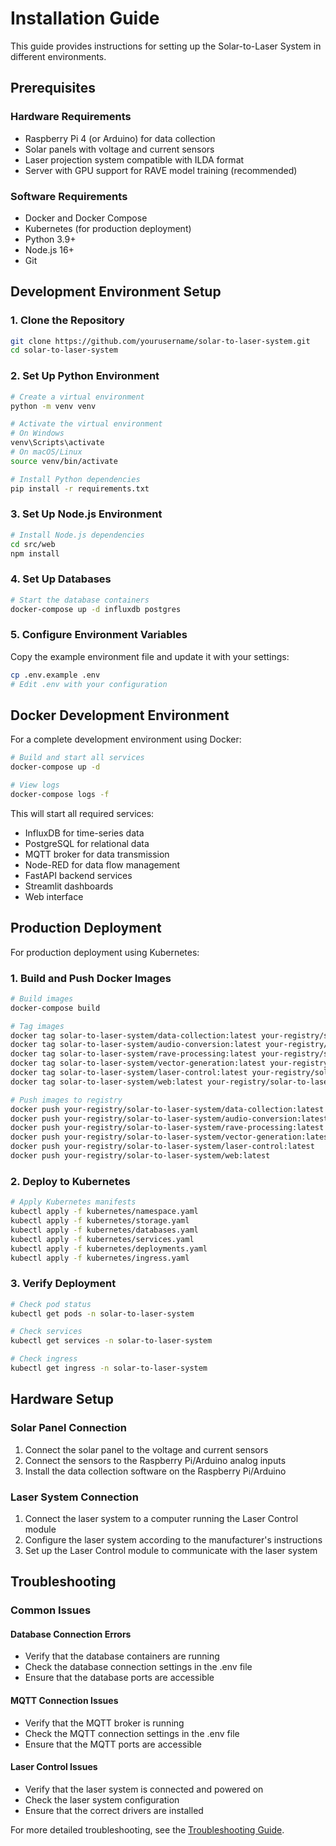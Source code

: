 # Installation Guide

This guide provides instructions for setting up the Solar-to-Laser System in different environments.

## Prerequisites

### Hardware Requirements
- Raspberry Pi 4 (or Arduino) for data collection
- Solar panels with voltage and current sensors
- Laser projection system compatible with ILDA format
- Server with GPU support for RAVE model training (recommended)

### Software Requirements
- Docker and Docker Compose
- Kubernetes (for production deployment)
- Python 3.9+
- Node.js 16+
- Git

## Development Environment Setup

### 1. Clone the Repository

```bash
git clone https://github.com/yourusername/solar-to-laser-system.git
cd solar-to-laser-system
```

### 2. Set Up Python Environment

```bash
# Create a virtual environment
python -m venv venv

# Activate the virtual environment
# On Windows
venv\Scripts\activate
# On macOS/Linux
source venv/bin/activate

# Install Python dependencies
pip install -r requirements.txt
```

### 3. Set Up Node.js Environment

```bash
# Install Node.js dependencies
cd src/web
npm install
```

### 4. Set Up Databases

```bash
# Start the database containers
docker-compose up -d influxdb postgres
```

### 5. Configure Environment Variables

Copy the example environment file and update it with your settings:

```bash
cp .env.example .env
# Edit .env with your configuration
```

## Docker Development Environment

For a complete development environment using Docker:

```bash
# Build and start all services
docker-compose up -d

# View logs
docker-compose logs -f
```

This will start all required services:
- InfluxDB for time-series data
- PostgreSQL for relational data
- MQTT broker for data transmission
- Node-RED for data flow management
- FastAPI backend services
- Streamlit dashboards
- Web interface

## Production Deployment

For production deployment using Kubernetes:

### 1. Build and Push Docker Images

```bash
# Build images
docker-compose build

# Tag images
docker tag solar-to-laser-system/data-collection:latest your-registry/solar-to-laser-system/data-collection:latest
docker tag solar-to-laser-system/audio-conversion:latest your-registry/solar-to-laser-system/audio-conversion:latest
docker tag solar-to-laser-system/rave-processing:latest your-registry/solar-to-laser-system/rave-processing:latest
docker tag solar-to-laser-system/vector-generation:latest your-registry/solar-to-laser-system/vector-generation:latest
docker tag solar-to-laser-system/laser-control:latest your-registry/solar-to-laser-system/laser-control:latest
docker tag solar-to-laser-system/web:latest your-registry/solar-to-laser-system/web:latest

# Push images to registry
docker push your-registry/solar-to-laser-system/data-collection:latest
docker push your-registry/solar-to-laser-system/audio-conversion:latest
docker push your-registry/solar-to-laser-system/rave-processing:latest
docker push your-registry/solar-to-laser-system/vector-generation:latest
docker push your-registry/solar-to-laser-system/laser-control:latest
docker push your-registry/solar-to-laser-system/web:latest
```

### 2. Deploy to Kubernetes

```bash
# Apply Kubernetes manifests
kubectl apply -f kubernetes/namespace.yaml
kubectl apply -f kubernetes/storage.yaml
kubectl apply -f kubernetes/databases.yaml
kubectl apply -f kubernetes/services.yaml
kubectl apply -f kubernetes/deployments.yaml
kubectl apply -f kubernetes/ingress.yaml
```

### 3. Verify Deployment

```bash
# Check pod status
kubectl get pods -n solar-to-laser-system

# Check services
kubectl get services -n solar-to-laser-system

# Check ingress
kubectl get ingress -n solar-to-laser-system
```

## Hardware Setup

### Solar Panel Connection

1. Connect the solar panel to the voltage and current sensors
2. Connect the sensors to the Raspberry Pi/Arduino analog inputs
3. Install the data collection software on the Raspberry Pi/Arduino

### Laser System Connection

1. Connect the laser system to a computer running the Laser Control module
2. Configure the laser system according to the manufacturer's instructions
3. Set up the Laser Control module to communicate with the laser system

## Troubleshooting

### Common Issues

#### Database Connection Errors
- Verify that the database containers are running
- Check the database connection settings in the .env file
- Ensure that the database ports are accessible

#### MQTT Connection Issues
- Verify that the MQTT broker is running
- Check the MQTT connection settings in the .env file
- Ensure that the MQTT ports are accessible

#### Laser Control Issues
- Verify that the laser system is connected and powered on
- Check the laser system configuration
- Ensure that the correct drivers are installed

For more detailed troubleshooting, see the [Troubleshooting Guide](troubleshooting.md).